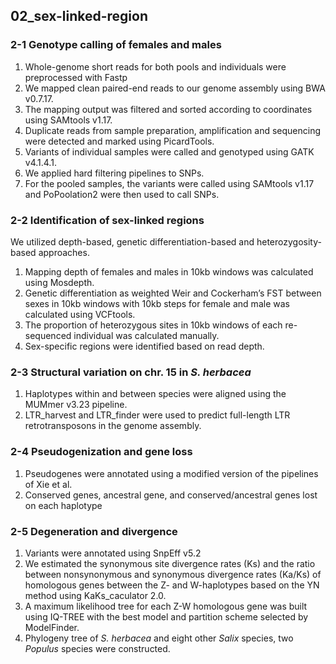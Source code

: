 ## 02_sex-linked-region

### **2-1 Genotype calling of females and males**

1. Whole-genome short reads for both pools and individuals were preprocessed with Fastp 
2. We mapped clean paired-end reads to our genome assembly using BWA v0.7.17. 
3. The mapping output was filtered and sorted according to coordinates using SAMtools v1.17. 
4. Duplicate reads from sample preparation, amplification and sequencing were detected and marked using PicardTools. 
5. Variants of individual samples were called and genotyped using GATK v4.1.4.1.
6. We applied hard filtering pipelines to SNPs.
7. For the pooled samples, the variants were called using SAMtools v1.17 and PoPoolation2 were then used to call SNPs.

### **2-2 Identification of sex-linked regions**
We utilized depth-based, genetic differentiation-based and heterozygosity-based approaches.
1. Mapping depth of females and males in 10kb windows was calculated using Mosdepth.
2. Genetic differentiation as weighted Weir and Cockerham’s FST between sexes in 10kb windows with 10kb steps for female and male was calculated using VCFtools.
3. The proportion of heterozygous sites in 10kb windows of each re-sequenced individual was calculated manually.
4. Sex-specific regions were identified based on read depth.

### **2-3 Structural variation on chr. 15 in _S. herbacea_**
1. Haplotypes within and between species were aligned using the MUMmer v3.23 pipeline.
2. LTR_harvest and LTR_finder were used to predict full-length LTR retrotransposons in the genome assembly.

### **2-4 Pseudogenization and gene loss**
1. Pseudogenes were annotated using a modified version of the pipelines of Xie et al.
2. Conserved genes, ancestral gene, and conserved/ancestral genes lost on each haplotype

### **2-5 Degeneration and divergence**
1. Variants were annotated using SnpEff v5.2
2. We estimated the synonymous site divergence rates (Ks) and the ratio between nonsynonymous and synonymous divergence rates (Ka/Ks) of homologous genes between the Z- and W-haplotypes based on the YN method using KaKs_caculator 2.0.
3. A maximum likelihood tree for each Z-W homologous gene was built using IQ-TREE with the best model and partition scheme selected by ModelFinder.
4. Phylogeny tree of _S. herbacea_ and eight other _Salix_ species, two _Populus_ species were constructed.
